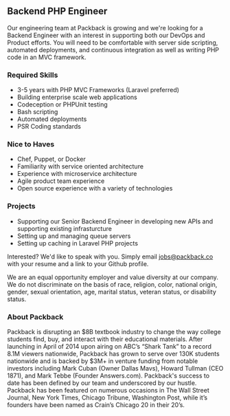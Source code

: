 ## Backend PHP Engineer

Our engineering team at Packback is growing and we're looking for a Backend Engineer with an interest in supporting both our DevOps and Product efforts. You will need to be comfortable with server side scripting, automated deployments, and continuous integration as well as writing PHP code in an MVC framework.

### Required Skills
- 3-5 years with PHP MVC Frameworks (Laravel preferred)
- Building enterprise scale web applications
- Codeception or PHPUnit testing
- Bash scripting
- Automated deployments
- PSR Coding standards

### Nice to Haves
- Chef, Puppet, or Docker
- Familiarity with service oriented architecture
- Experience with microservice architecture
- Agile product team experience
- Open source experience with a variety of technologies

### Projects
- Supporting our Senior Backend Engineer in developing new APIs and supporting existing infrasturcture
- Setting up and managing queue servers
- Setting up caching in Laravel PHP projects

Interested? We'd like to speak with you. Simply email jobs@packback.co with your resume and a link to your Github profile.

We are an equal opportunity employer and value diversity at our company. We do not discriminate on the basis of race, religion, color, national origin, gender, sexual orientation, age, marital status, veteran status, or disability status.

### About Packback

Packback is disrupting an $8B textbook industry to change the way college students find, buy, and interact with their educational materials. After launching in April of 2014 upon airing on ABC’s “Shark Tank” to a record 8.1M viewers nationwide, Packback has grown to serve over 130K students nationwide and is backed by $3M+ in venture funding from notable investors including Mark Cuban (Owner Dallas Mavs), Howard Tullman (CEO 1871), and Mark Tebbe (Founder Answers.com). Packback's success to date has been defined by our team and underscored by our hustle. Packback has been featured on numerous occasions in The Wall Street Journal, New York Times, Chicago Tribune, Washington Post, while it’s founders have been named as Crain’s Chicago 20 in their 20’s.
